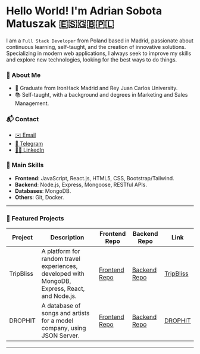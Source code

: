 # Hello World! I'm Adrian Sobota Matuszak 🇪🇸🇬🇧🇵🇱

I am a `Full Stack Developer` from Poland based in Madrid, passionate about continuous learning, self-taught, and the creation of innovative solutions. Specializing in modern web applications, I always seek to improve my skills and explore new technologies, looking for the best ways to do things.

### 🌱 About Me

- 🏫 Graduate from IronHack Madrid and Rey Juan Carlos University.
- 📚 Self-taught, with a background and degrees in Marketing and Sales Management.

### 📬 Contact

- [✉️ Email](mailto:dev.sobota@gmail.com)
- [📲 Telegram](https://t.me/Sobota)
- [👨‍💻 LinkedIn](https://www.linkedin.com/in/adriansobota)

### 🚀 Main Skills

- **Frontend**: JavaScript, React.js, HTML5, CSS, Bootstrap/Tailwind.
- **Backend**: Node.js, Express, Mongoose, RESTful APIs.
- **Databases**: MongoDB.
- **Others**: Git, Docker.

---

### 💼 Featured Projects

| Project   | Description                                                                                                                                      | Frontend Repo                                                                                                     | Backend Repo                                                                                                      | Link                        |
|------------|--------------------------------------------------------------------------------------------------------------------------------------------------|-------------------------------------------------------------------------------------------------------------------|-------------------------------------------------------------------------------------------------------------------|-------------------------------|
| TripBliss  | A platform for random travel experiences, developed with MongoDB, Express, React, and Node.js.                                                            | [Frontend Repo](https://github.com/CristinaColomoiets/random-experience-client)                                    | [Backend Repo](https://github.com/CristinaColomoiets/random-experience-server)                                    | [TripBliss](https://trip-bliss.netlify.app/) |
| DROPHIT    | A database of songs and artists for a model company, using JSON Server.                                                          | [Frontend Repo](https://github.com/ernohilarion/Project-Client)                                                   | [Backend Repo](https://github.com/ernohilarion/Project-Server)                                                    | [DROPHIT](https://drop-hit.netlify.app/)      |

---
